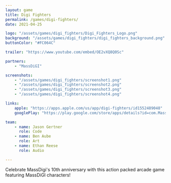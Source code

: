 ```yaml
---
layout: game
title: Digi Fighters
permalink: /games/digi-fighters/
date: 2021-04-25

logo: "/assets/games/digi_fighters/Digi_Fighters_Logo.png"
background: "/assets/games/digi_fighters/digi_fighters_background.png"
buttonColor: "#FC064C"

trailer: "https://www.youtube.com/embed/OE2vXQ8Q0Sc"

partners:
    - "MassDiGI"

screenshots:
    - "/assets/games/digi_fighters/screenshot1.png"
    - "/assets/games/digi_fighters/screenshot2.png"
    - "/assets/games/digi_fighters/screenshot3.png"
    - "/assets/games/digi_fighters/screenshot4.png"

links:
    apple: "https://apps.apple.com/us/app/digi-fighters/id1552489048"
    googlePlay: "https://play.google.com/store/apps/details?id=com.MassDiGI.MassDiGIFighters"

team:
    - name: Jason Gertner
      role: Code
    - name: Ben Aube
      role: Art
    - name: Ethan Reese
      role: Audio

---
```


Celebrate MassDigi's 10th anniversary with this action packed arcade game featuring MassDiGI characters!